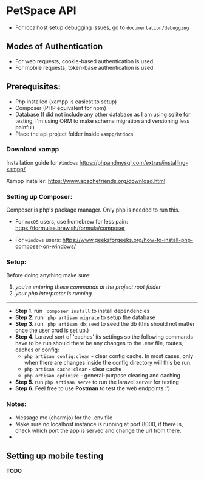 # PetSpace API
- For localhost setup debugging issues, go to ```documentation/debugging```

## Modes of Authentication
- For web requests, cookie-based authentication is used
- For mobile requests, token-base authentication is used

## Prerequisites:
- Php installed (xampp is easiest to setup)
- Composer (PHP equivalent for npm)
- Database (I did not include any other database as I am using sqlite for testing, I'm using ORM to make schema migration and versioning less painful)
- Place the api project folder inside ```xampp/htdocs``` 

### Download xampp
Installation guide for ```Windows```
https://phpandmysql.com/extras/installing-xampp/

Xampp installer:
https://www.apachefriends.org/download.html

### Setting up Composer:
Composer is php's package manager. Only php is needed to run this.
- For ```macOS``` users, use homebrew for less pain:
https://formulae.brew.sh/formula/composer

- For ```windows``` users:
https://www.geeksforgeeks.org/how-to-install-php-composer-on-windows/


### Setup:
Before doing anything make sure:
1. *you're entering these commands at the project root folder*
2. *your php interpreter is running*
---
* **Step 1.** run ``` composer install``` to install dependencies
* **Step 2.** run ``` php artisan migrate``` to setup the database
* **Step 3.** run ``` php artisan db:seed``` to seed the db (this should not matter once the user crud is set up.)
* **Step 4.** Laravel sort of 'caches' its settings so the following commands have to be run should there be any changes to the .env file, routes, caches or config:
  * ```php artisan config:clear``` - clear config cache. In most cases, only when there are changes inside the config directory will this be run.
  * ```php artisan cache:clear``` - clear cache
  * ```php artisan optimize```  - general-purpose clearing and caching
* **Step 5.** run ``` php artisan serve ``` to run the laravel server for testing 
* **Step 6.** Feel free to use __Postman__  to test the web endpoints :')

### Notes:
- Message me (charmjo) for the .env file
- Make sure no localhost instance is running at port 8000, if there is, 
  check which port the app is served and change the url from there.
- 

## Setting up mobile testing
**TODO**
